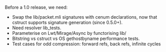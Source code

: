 Before a 1.0 release, we need:

* Swap the lib/packet.mli signatures with cenum declarations, now that
  cstruct supports signature generation (since 0.5.0+).
* Need resolver lib_tests.
* Parameterise on Lwt/Mirage/Async by functorising lib/
* Bitstring vs cstruct vs OS gethostbyname performance tests.
* Test cases for odd compression: forward refs, back refs, infinite cycles
